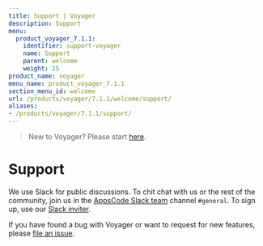 ```yaml
---
title: Support | Voyager
description: Support
menu:
  product_voyager_7.1.1:
    identifier: support-voyager
    name: Support
    parent: welcome
    weight: 25
product_name: voyager
menu_name: product_voyager_7.1.1
section_menu_id: welcome
url: /products/voyager/7.1.1/welcome/support/
aliases:
- /products/voyager/7.1.1/support/
---
```


> New to Voyager? Please start [here](/products/voyager/7.1.1/concepts/overview).

# Support

We use Slack for public discussions. To chit chat with us or the rest of the community, join us in the [AppsCode Slack team](https://appscode.slack.com/messages/C0XQFLGRM/details/) channel `#general`. To sign up, use our [Slack inviter](https://slack.appscode.com/).

If you have found a bug with Voyager or want to request for new features, please [file an issue](https://github.com/appscode/voyager/issues/new).
